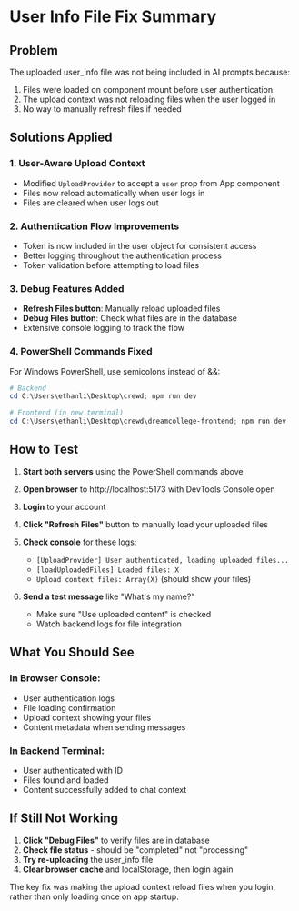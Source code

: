 # User Info File Fix Summary

## Problem
The uploaded user_info file was not being included in AI prompts because:
1. Files were loaded on component mount before user authentication
2. The upload context was not reloading files when the user logged in
3. No way to manually refresh files if needed

## Solutions Applied

### 1. User-Aware Upload Context
- Modified `UploadProvider` to accept a `user` prop from App component
- Files now reload automatically when user logs in
- Files are cleared when user logs out

### 2. Authentication Flow Improvements
- Token is now included in the user object for consistent access
- Better logging throughout the authentication process
- Token validation before attempting to load files

### 3. Debug Features Added
- **Refresh Files button**: Manually reload uploaded files
- **Debug Files button**: Check what files are in the database
- Extensive console logging to track the flow

### 4. PowerShell Commands Fixed
For Windows PowerShell, use semicolons instead of &&:
```powershell
# Backend
cd C:\Users\ethanli\Desktop\crewd; npm run dev

# Frontend (in new terminal)
cd C:\Users\ethanli\Desktop\crewd\dreamcollege-frontend; npm run dev
```

## How to Test

1. **Start both servers** using the PowerShell commands above

2. **Open browser** to http://localhost:5173 with DevTools Console open

3. **Login** to your account

4. **Click "Refresh Files"** button to manually load your uploaded files

5. **Check console** for these logs:
   - `[UploadProvider] User authenticated, loading uploaded files...`
   - `[loadUploadedFiles] Loaded files: X`
   - `Upload context files: Array(X)` (should show your files)

6. **Send a test message** like "What's my name?"
   - Make sure "Use uploaded content" is checked
   - Watch backend logs for file integration

## What You Should See

### In Browser Console:
- User authentication logs
- File loading confirmation
- Upload context showing your files
- Content metadata when sending messages

### In Backend Terminal:
- User authenticated with ID
- Files found and loaded
- Content successfully added to chat context

## If Still Not Working

1. **Click "Debug Files"** to verify files are in database
2. **Check file status** - should be "completed" not "processing"
3. **Try re-uploading** the user_info file
4. **Clear browser cache** and localStorage, then login again

The key fix was making the upload context reload files when you login, rather than only loading once on app startup. 